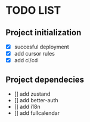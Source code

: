 
# TODO LIST

## Project initialization

- [X] succesful deployment
- [X] add cursor rules
- [X] add ci/cd

## Project dependecies

- [] add zustand
- [] add better-auth
- [] add i18n
- [] add fullcalendar
